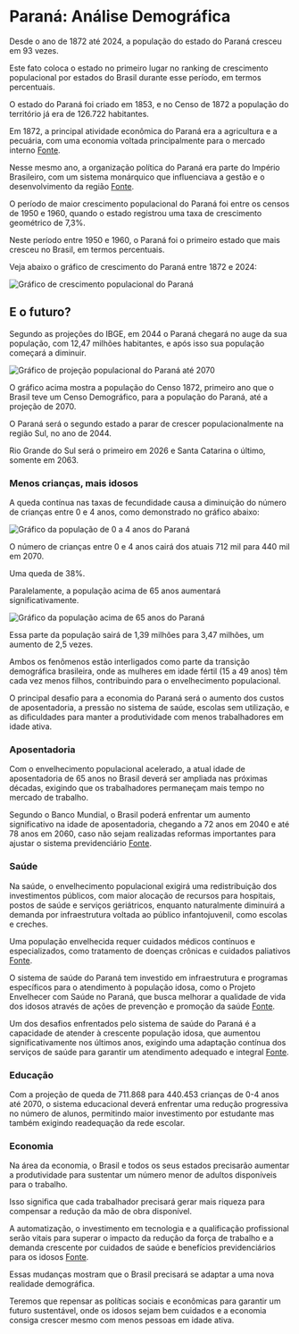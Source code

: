 # Paraná: Análise Demográfica

Desde o ano de 1872 até 2024, a população do estado do Paraná cresceu em 93 vezes.

Este fato coloca o estado no primeiro lugar no ranking de crescimento populacional por estados do Brasil durante esse período, em termos percentuais.

O estado do Paraná foi criado em 1853, e no Censo de 1872 a população do território já era de 126.722 habitantes.

Em 1872, a principal atividade econômica do Paraná era a agricultura e a pecuária, com uma economia voltada principalmente para o mercado interno  [Fonte](https://anais.unicentro.br/sec/iiisec/pdf/trabalho_289_or.pdf).

Nesse mesmo ano, a organização política do Paraná era parte do Império Brasileiro, com um sistema monárquico que influenciava a gestão e o desenvolvimento da região  [Fonte](https://www.caesp.com.br/libwww/colegios/uploads/uploadsMateriais/14092022154711historia_brasil_segundo_reinado%20-%20lista%20de%20exerc%C3%ADcios.pdf).

O período de maior crescimento populacional do Paraná foi entre os censos de 1950 e 1960, quando o estado registrou uma taxa de crescimento geométrico de 7,3%.

Neste período entre 1950 e 1960, o Paraná foi o primeiro estado que mais cresceu no Brasil, em termos percentuais.

Veja abaixo o gráfico de crescimento do Paraná entre 1872 e 2024:

![Gráfico de crescimento populacional do Paraná](D:\jornalera-marista\censo-2022\dados\estados\graphs_pop_2024\Paraná.png)

## E o futuro?

Segundo as projeções do IBGE, em 2044 o Paraná chegará no auge da sua população, com 12,47 milhões habitantes, e após isso sua população começará a diminuir.

![Gráfico de projeção populacional do Paraná até 2070](D:\jornalera-marista\censo-2022\dados\estados\graficos_populacao_estados_2070\Paraná.png)

O gráfico acima mostra a população do Censo 1872, primeiro ano que o Brasil teve um Censo Demográfico, para a população do Paraná, até a projeção de 2070.

O Paraná será o segundo estado a parar de crescer populacionalmente na região Sul, no ano de 2044.

Rio Grande do Sul será o primeiro em 2026 e Santa Catarina o último, somente em 2063.

### Menos crianças, mais idosos

A queda contínua nas taxas de fecundidade causa a diminuição do número de crianças entre 0 e 4 anos, como demonstrado no gráfico abaixo:

![Gráfico da população de 0 a 4 anos do Paraná](D:\jornalera-marista\censo-2022\dados\estados\populacao_graficos_0_4_anos\estado_Paraná.png)

O número de crianças entre 0 e 4 anos cairá dos atuais 712 mil para 440 mil em 2070.

Uma queda de 38%.

Paralelamente, a população acima de 65 anos aumentará significativamente.

![Gráfico da população acima de 65 anos do Paraná](D:\jornalera-marista\censo-2022\dados\estados\populacao_graficos_acima_65\estado_Paraná_acima_65.png)

Essa parte da população sairá de 1,39 milhões para 3,47 milhões, um aumento de 2,5 vezes.

Ambos os fenômenos estão interligados como parte da transição demográfica brasileira, onde as mulheres em idade fértil (15 a 49 anos) têm cada vez menos filhos, contribuindo para o envelhecimento populacional.

O principal desafio para a economia do Paraná será o aumento dos custos de aposentadoria, a pressão no sistema de saúde, escolas sem utilização, e as dificuldades para manter a produtividade com menos trabalhadores em idade ativa.

### Aposentadoria

Com o envelhecimento populacional acelerado, a atual idade de aposentadoria de 65 anos no Brasil deverá ser ampliada nas próximas décadas, exigindo que os trabalhadores permaneçam mais tempo no mercado de trabalho.

Segundo o Banco Mundial, o Brasil poderá enfrentar um aumento significativo na idade de aposentadoria, chegando a 72 anos em 2040 e até 78 anos em 2060, caso não sejam realizadas reformas importantes para ajustar o sistema previdenciário [Fonte](https://www.migalhas.com.br/depeso/413353/futuro-da-aposentadoria-no-brasil-preparados-para-trabalhar-ate-78).

### Saúde

Na saúde, o envelhecimento populacional exigirá uma redistribuição dos investimentos públicos, com maior alocação de recursos para hospitais, postos de saúde e serviços geriátricos, enquanto naturalmente diminuirá a demanda por infraestrutura voltada ao público infantojuvenil, como escolas e creches.

Uma população envelhecida requer cuidados médicos contínuos e especializados, como tratamento de doenças crônicas e cuidados paliativos [Fonte](https://institutodelongevidade.org/longevidade-e-saude/envelhecimento-dos-brasileiros).

O sistema de saúde do Paraná tem investido em infraestrutura e programas específicos para o atendimento à população idosa, como o Projeto Envelhecer com Saúde no Paraná, que busca melhorar a qualidade de vida dos idosos através de ações de prevenção e promoção da saúde [Fonte](https://www.aen.pr.gov.br/Noticia/Parana-atende-14-milhao-de-idosos-pelo-SUS-e-reforca-acoes-pelo-envelhecimento-saudavel).

Um dos desafios enfrentados pelo sistema de saúde do Paraná é a capacidade de atender à crescente população idosa, que aumentou significativamente nos últimos anos, exigindo uma adaptação contínua dos serviços de saúde para garantir um atendimento adequado e integral [Fonte](https://www.aen.pr.gov.br/Noticia/Parana-atende-14-milhao-de-idosos-pelo-SUS-e-reforca-acoes-pelo-envelhecimento-saudavel).

### Educação

Com a projeção de queda de 711.868 para 440.453 crianças de 0-4 anos até 2070, o sistema educacional deverá enfrentar uma redução progressiva no número de alunos, permitindo maior investimento por estudante mas também exigindo readequação da rede escolar.

### Economia

Na área da economia, o Brasil e todos os seus estados precisarão aumentar a produtividade para sustentar um número menor de adultos disponíveis para o trabalho.

Isso significa que cada trabalhador precisará gerar mais riqueza para compensar a redução da mão de obra disponível.

A automatização, o investimento em tecnologia e a qualificação profissional serão vitais para superar o impacto da redução da força de trabalho e a demanda crescente por cuidados de saúde e benefícios previdenciários para os idosos [Fonte](https://talentosenior.com.br/os-impactos-do-envelhecimento-populacional-na-economia-do-brasil-desafios-e-oportunidades).

Essas mudanças mostram que o Brasil precisará se adaptar a uma nova realidade demográfica.

Teremos que repensar as políticas sociais e econômicas para garantir um futuro sustentável, onde os idosos sejam bem cuidados e a economia consiga crescer mesmo com menos pessoas em idade ativa.
